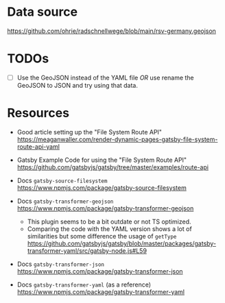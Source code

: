 # Data source

https://github.com/ohrie/radschnellwege/blob/main/rsv-germany.geojson

# TODOs

- [ ] Use the GeoJSON instead of the YAML file
      _OR_ use rename the GeoJSON to JSON and try using that data.

# Resources

- Good article setting up the "File System Route API"
  https://meaganwaller.com/render-dynamic-pages-gatsby-file-system-route-api-yaml

- Gatsby Example Code for using the "File System Route API"
  https://github.com/gatsbyjs/gatsby/tree/master/examples/route-api

- Docs `gatsby-source-filesystem`
  https://www.npmjs.com/package/gatsby-source-filesystem

- Docs `gatsby-transformer-geojson`
  https://www.npmjs.com/package/gatsby-transformer-geojson

  - This plugin seems to be a bit outdate or not TS optimized.
  - Comparing the code with the YAML version shows a lot of similarities but some difference the usage of `getType`
    https://github.com/gatsbyjs/gatsby/blob/master/packages/gatsby-transformer-yaml/src/gatsby-node.js#L59

- Docs `gatsby-transformer-json`
  https://www.npmjs.com/package/gatsby-transformer-json

- Docs `gatsby-transformer-yaml` (as a reference)
  https://www.npmjs.com/package/gatsby-transformer-yaml
